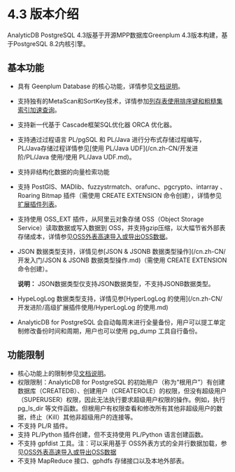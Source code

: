 # 4.3 版本介绍

AnalyticDB PostgreSQL 4.3版基于开源MPP数据库Greenplum 4.3版本构建，基于PostgreSQL 8.2内核引擎。

## 基本功能

-   具有 Geenplum Database 的核心功能，详情参见[文档说明](https://gpdb.docs.pivotal.io/43330/ref_guide/feature_summary.html)。
-   支持独有的MetaScan和SortKey技术，详情参加[列存表使用排序键和粗糙集索引加速查询](/cn.zh-CN/开发入门/列存表使用排序键和粗糙集索引加速查询.md)。
-   支持新一代基于 Cascade框架SQL优化器 ORCA 优化器。
-   支持通过过程语言 PL/pgSQL 和 PL/Java 进行分布式存储过程编写，PL/Java存储过程详情参见[使用 PL/Java UDF](/cn.zh-CN/开发进阶/PL/Java 使用/使用 PL/Java UDF.md)。
-   支持非结构化数据的向量检索功能
-   支持 PostGIS、MADlib、fuzzystrmatch、orafunc、pgcrypto、intarray 、Roaring Bitmap 插件（需使用 CREATE EXTENSION 命令创建），详情参见[扩展插件列表](/cn.zh-CN/开发进阶/高级扩展插件使用/扩展插件列表.md)。
-   支持使用 OSS\_EXT 插件，从阿里云对象存储 OSS（Object Storage Service）读取数据或写入数据到 OSS，并支持gzip压缩，以大幅节省外部表存储成本，详情参见[OSS外表高速导入或导出OSS数据](/cn.zh-CN/数据接入/OSS外表高速导入或导出OSS数据.md)。
-   JSON 数据类型支持，详情见参[JSON & JSONB 数据类型操作](/cn.zh-CN/开发入门/JSON & JSONB 数据类型操作.md)（需使用 CREATE EXTENSION 命令创建）。

    **说明：** JSON数据类型仅支持JSON数据类型，不支持JSONB数据类型。

-   HypeLogLog 数据类型支持，详情见参[HyperLogLog 的使用](/cn.zh-CN/开发进阶/高级扩展插件使用/HyperLogLog 的使用.md)
-   AnalyticDB for PostgreSQL 会自动每周末进行全量备份，用户可以提工单定制修改备份时间和周期，用户也可以使用 pg\_dump 工具自行备份。

## 功能限制

-   核心功能上的限制参见[文档说明](https://gpdb.docs.pivotal.io/43330/ref_guide/feature_summary.html)。
-   权限限制：AnalyticDB for PostgreSQL 的初始用户（称为“根用户”）有创建数据库（CREATEDB）、创建用户（CREATEROLE）的权限，但没有超级用户（SUPERUSER）权限，因此无法执行要求超级用户权限的操作。例如，执行 pg\_ls\_dir 等文件函数。但根用户有权限查看和修改所有其他非超级用户的数据，终止（Kill）其他非超级用户的连接等。
-   不支持 PL/R 插件。
-   支持 PL/Python 插件创建，但不支持使用 PL/Python 语言创建函数。
-   不支持 gpfdist 工具。注：可以采用基于 OSS外表方式的全并行数据加载，参见[OSS外表高速导入或导出OSS数据](/cn.zh-CN/数据接入/OSS外表高速导入或导出OSS数据.md)
-   不支持 MapReduce 接口、gphdfs 存储接口以及本地外部表。

